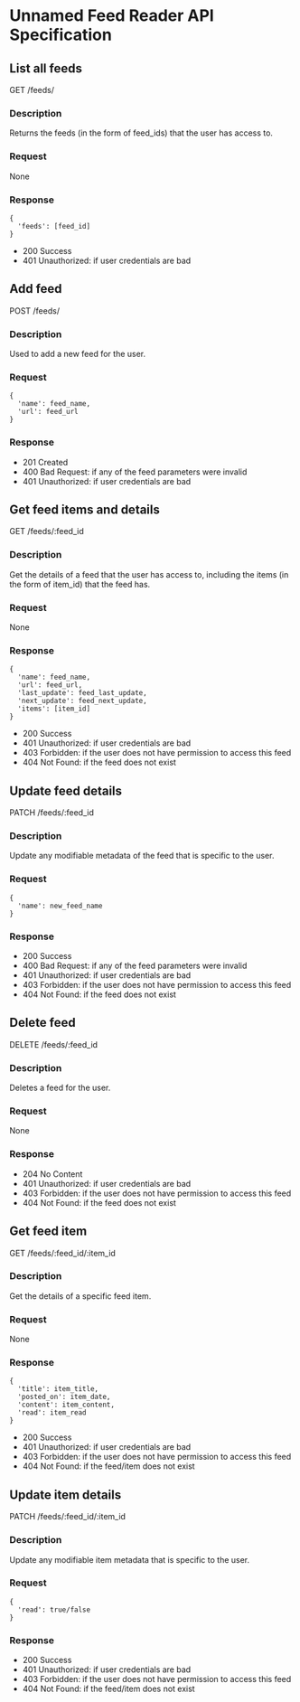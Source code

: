 # Unnamed Feed Reader API Specification

## List all feeds
GET /feeds/

### Description
Returns the feeds (in the form of feed_ids) that the user has access to.

### Request
None

### Response
    {
      'feeds': [feed_id]
    }

  - 200 Success
  - 401 Unauthorized: if user credentials are bad

## Add feed
POST /feeds/

### Description
Used to add a new feed for the user.

### Request
    {
      'name': feed_name,
      'url': feed_url
    }

### Response

  - 201 Created
  - 400 Bad Request: if any of the feed parameters were invalid
  - 401 Unauthorized: if user credentials are bad

## Get feed items and details
GET /feeds/:feed\_id

### Description
Get the details of a feed that the user has access to, including the items (in the form of
item_id) that the feed has.

### Request
None

### Response
    {
      'name': feed_name,
      'url': feed_url,
      'last_update': feed_last_update,
      'next_update': feed_next_update,
      'items': [item_id]
    }

  - 200 Success
  - 401 Unauthorized: if user credentials are bad
  - 403 Forbidden: if the user does not have permission to access this feed
  - 404 Not Found: if the feed does not exist

## Update feed details
PATCH /feeds/:feed\_id

### Description
Update any modifiable metadata of the feed that is specific to the user.

### Request
    {
      'name': new_feed_name
    }

### Response

  - 200 Success
  - 400 Bad Request: if any of the feed parameters were invalid
  - 401 Unauthorized: if user credentials are bad
  - 403 Forbidden: if the user does not have permission to access this feed
  - 404 Not Found: if the feed does not exist

## Delete feed
DELETE /feeds/:feed\_id

### Description
Deletes a feed for the user.

### Request
None

### Response

  - 204 No Content
  - 401 Unauthorized: if user credentials are bad
  - 403 Forbidden: if the user does not have permission to access this feed
  - 404 Not Found: if the feed does not exist

## Get feed item
GET /feeds/:feed\_id/:item\_id

### Description
Get the details of a specific feed item.

### Request
None

### Response
    {
      'title': item_title,
      'posted_on': item_date,
      'content': item_content,
      'read': item_read
    }

  - 200 Success
  - 401 Unauthorized: if user credentials are bad
  - 403 Forbidden: if the user does not have permission to access this feed
  - 404 Not Found: if the feed/item does not exist

## Update item details
PATCH /feeds/:feed\_id/:item\_id

### Description
Update any modifiable item metadata that is specific to the user.

### Request
    {
      'read': true/false
    }

### Response

  - 200 Success
  - 401 Unauthorized: if user credentials are bad
  - 403 Forbidden: if the user does not have permission to access this feed
  - 404 Not Found: if the feed/item does not exist
